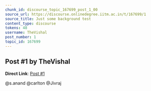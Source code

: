 ```yaml
---
chunk_id: discourse_topic_167699_post_1_00
source_url: https://discourse.onlinedegree.iitm.ac.in/t/167699/1
source_title: Just some background test
content_type: discourse
tokens: 48
username: TheVishal
post_number: 1
topic_id: 167699
---
```


## Post #1 by TheVishal

**Direct Link**: [Post #1](https://discourse.onlinedegree.iitm.ac.in/t/167699/1)

@s.anand @carlton @Jivraj
